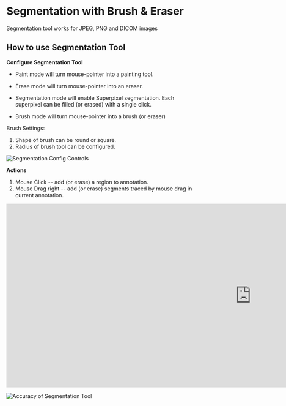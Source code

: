 # Segmentation with Brush & Eraser
Segmentation tool works for JPEG, PNG and DICOM images

## How to use Segmentation Tool

**Configure Segmentation Tool**

* Paint mode will turn mouse-pointer into a painting tool.
* Erase mode will turn mouse-pointer into an eraser.


* Segmentation mode will enable Superpixel segmentation. Each superpixel can be filled (or erased) with a single click.
* Brush mode will turn mouse-pointer into a brush (or eraser)

Brush Settings:

1. Shape of brush can be round or square.
2. Radius of brush tool can be configured.


![Segmentation Config Controls](/assets/images/c2fb0e7-SegmentationConfig.png)

**Actions**

1. Mouse Click -- add (or erase) a region to annotation.
2. Mouse Drag right -- add (or erase) segments traced by mouse drag in current annotation.


<!-- [![Segmentation with Brush & Eraser](https://i.ytimg.com/vi/xtrJhqoRjhg/hqdefault.jpg)](https://www.youtube.com/embed/xtrJhqoRjhg) -->

<div class="video-wrapper">
  <iframe width="1280" height="480" src="https://www.youtube.com/embed/xtrJhqoRjhg" frameborder="0" allowfullscreen></iframe>
</div>



![Accuracy of Segmentation Tool](/assets/images/4a708b3-Ptch2.gif)
